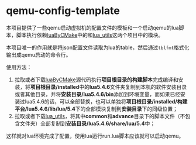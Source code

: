 # qemu-config-template

本项目提供了一些qemu启动虚拟机的配置文件的模板和一个启动qemu的lua脚本，脚本执行依赖[luaByCMake](https://github.com/ThankVinci/luaByCMake)中的和[lua_utils](https://github.com/ThankVinci/lua_utils)这两个项目中的模块。

本项目唯一的作用就是将json配置文件读取为lua的table，然后通过`tblfmt`格式化输出成qemu启动的命令行。

使用方法：

1. 拉取或者下载[luaByCMake](https://github.com/ThankVinci/luaByCMake)源代码执行**项目根目录的构建脚本**完成编译和安装，将**项目根目录/installed**中的**lua5.4.6**文件夹复制到本机的软件安装目录或者其他目录，并将**安装目录/lua5.4.6/bin**添加到环境变量，而如果已经安装过lua5.4.6的话，可以全部替换，也可以单独将**项目根目录/installed/构建平台/lua5.4.6/lib/lua/5.4**下的全部模块复制到**安装目录**下的同级位置；
2. 拉取或者下载[lua_utils](https://github.com/ThankVinci/lua_utils)，将其中**common**和**advance**目录下的脚本文件（不包含文件夹）全部复制到**安装目录/lua5.4.6/share/lua/5.4**中；

这样就对lua环境完成了配置，使用lua运行run.lua脚本应该就可以启动qemu。

